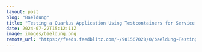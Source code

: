 ```yaml
---
layout: post
blog: "Baeldung"
title: "Testing a Quarkus Application Using Testcontainers for Service Dependencies"
date: 2024-07-22T15:12:11Z
image: images/baeldung.png
remote_url: "https://feeds.feedblitz.com/~/901567028/0/baeldung~Testing-a-Quarkus-Application-Using-Testcontainers-for-Service-Dependencies"
---
```

